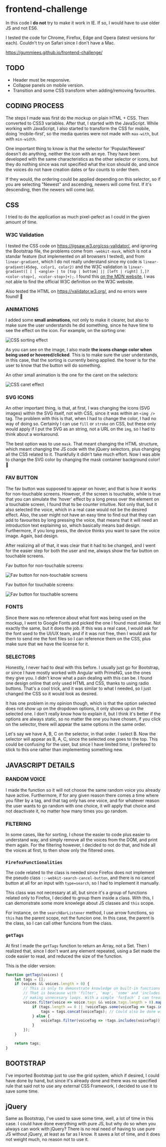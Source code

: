 # frontend-challenge

In this code I **do not** try to make it work in IE. If so, I would have to use older JS and not ES6.

I tested the code for Chrome, Firefox, Edge and Opera (latest versions for each). Couldn't try on Safari since I don't have a Mac.

https://gummiees.github.io/frontend-challenge/
## TODO

- Header must be responsive.
- Collapse panels on mobile version.
- Transition and some CSS transform when adding/removing favourites.

## CODING PROCESS

The steps I made was first do the mockup on plain HTML + CSS. Then converted to CSS3 variables. After that, I started with the JavaScript. While working with JavaScript, I also started to transform the CSS for mobile, doing 'mobile-first', so the media queries were not made with `max-with`, but with `min-width`.

One important thing to know is that the selector for 'Popular/Newest' doesn't do anything, neither the icon with an eye. They have been developed with the same characteristics as the other selector or icons, but they do nothing since was not specified what the icon should do, and since the voices do not have creation dates or fav counts to order them. 

If they would, the ordering could be applied depending on this selector, so if you are selecting "Newest" and ascending, newers will come first. If it's descending, then the newers will come last.

## CSS

I tried to do the application as much pixel-pefect as I could in the given amount of time.

### W3C Validation

I tested the CSS code on https://jigsaw.w3.org/css-validator/, and ignoring the Bootstrap file, the problems come from `-webkit-mask`, which is not a standar feature (but implemented on all browsers I tested), and from `linear-gradient`, which I do not really understand since my code is `linear-gradient(45deg, color1, color2)` and the W3C validation is `linear-gradient([ [ [ <angle> | to [top | bottom] || [left | right] ],]? <color-stop>[, <color-stop>]+);`. I found this [on the MDN website](https://developer.mozilla.org/es/docs/Web/CSS/linear-gradient()), I was not able to find the official W3C definition on the W3C website.

Also tested the HTML on https://validator.w3.org/, and no errors were found! 🎉

### ANIMATIONS

I added some **small animations**, not only to make it clearer, but also to make sure the user understands he did something, since he have time to see the effect on the icon. For example, on the sorting one:

![CSS sorting effect](https://media.giphy.com/media/vW1lDM2EIA1xDU9S0x/giphy.gif)

As you can see on the image, I also made **the icons change color when being used or hovered/clicked**. This is to make sure the user understands, in this case, that the sorting is currently being applied. the hover is for the user to know that the button will do something.

An other small animation is the one for the caret on the selectors:

![CSS caret effect](https://media.giphy.com/media/Xm1QZ7tsHs8hEUpaad/giphy.gif)


### SVG ICONS 

An other important thing, is that, at first, I was changing the icons (SVG images) within the SVG itself, not with CSS, since it was within an `<img />` tag. The problem with this is that, when I had to change the color, I had no way of doing so. Certainly I can use `fill` or `stroke` on CSS, but these only would apply if I put the SVG as an string, not a URL on the `img`, so I had to think about a workaround.

The best option was to use `mask`. That meant changing the HTML structure, which meant changing the JS code with the jQuery selectors, plus changing all the CSS related to it. Thankfully it didn't take much effort. Now I was able to change the SVG color by changing the mask container background color! 🎉

### FAV BUTTON

The fav button was supposed to appear on hover, and that is how it works for non-touchable screens. However, if the screen is touchable, while is true that you can simulate the 'hover' effect by a long press over the element on a touchable screen, I found that to be counter intuitive. Not only that, but it also selected the voice, which in a real case would not be the desired effect. Also, the user might not have an easy time to find out that they can add to favourites by long pressing the voice, that means that it will need an introduction text explaining so, which basically means bad design. Furthermore, if you long press, the device thinks you want to save the voice image. Again, bad design.

After realizing all of that, it was clear that it had to be changed, and I went for the easier step for both the user and me, always show the fav button on touchable screens. 

Fav button for non-touchable screens:

![Fav button for non-touchable screens](https://media.giphy.com/media/Q1MBhGQRh51Lg3MjNY/giphy.gif)

Fav button for touchable screens:

![Fav button for touchable screens](https://media.giphy.com/media/mzVaLWHQSQPUYkp2yJ/giphy.gif)

### FONTS

Since there was no reference about what font was being used on the mockup, I went to Google Fonts and picked the one I found most similar. Not exactly the same, but it does the job. If this was a real case, I would ask for the font used to the UI/UX team, and if it was not free, then I would ask for them to send me the font files so I can reference them on the CSS, plus make sure that we have the license for it.


### SELECTORS

Honestly, I never had to deal with this before. I usually just go for Bootstrap, or since I have mostly worked with Angular with PrimeNG, use the ones they give you. I didn't know what a pain dealing with this can be. I found one design online that only used HTML and CSS, thanks to using radio buttons. That's a cool trick, and it was similar to what I needed, so I just changed the CSS so it would look as desired.

It has one problem in my opinion though, which is that the option selected does not show up on the dropdown options, it only shows up on the selected one. I don't really know how to explain it, but I think it's better if the options are always static, so no matter the one you have chosen, if you click on the selector, there will appear the same options in the same order.

Let's say we have A, B, C on the selector, in that order. I select B. Now the selector will appear as B, A, C, since the selected one goes to the top. This could be confusing for the user, but since I have limited time, I prefered to stick to this one rather than implementing something new.

## JAVASCRIPT DETAILS

### RANDOM VOICE

I made the function so it will not choose the same random voice you already have active. Furthermore, if for any given reason there comes a time where you filter by a tag, and that tag only has one voice, and for whatever reason the user wants to go random with one choice, it will apply that choice and not deactivate it, no matter how many times you go random.


### FILTERING

In some cases, like for sorting, I chose the easier to code plus easier to understand way, and simply remove all the voices from the DOM, and print them again. For the filtering however, I decided to not do that, and hide all the voices at first, to then show only the filtered ones.

### `FirefoxFunctionalities`

The code related to the class is needed since Firefox does not implement the pseudo class `::-webkit-search-cancel-button`, and there is no cancel button at all for an input with `type=search`, so I had to implement it manually.

This class was not necessary at all, but since it's a group of functions related only to Firefox, I decided to group them inside a class. With this, I can demonstrate some more knowlege about JS classes and `this` scope.

For instance, on the `searchBarListener` method, I use arrow functions, so `this` has the parent scope, not the funcion one. In this case, the parent is the class, so I can call other funcions from the class.

### `getTags`

At first I made the `getTags` function to return an Array, not a Set. Then I realized that, since I don't want any element repeated, using a Set made the code easier to read, and reduced the size of the function.

This is the older version:

```javascript
function getTags(voices) {
    let tags = [];
    if (voices && voices.length > 0) {
        // This is only to demonstrate knowledge on built-in functions for the array. It would be faster to simply do a forEach.
        // That is beacause with 'filter', 'map', 'some' and 'includes', it ends up doing a similar functionality to 'forEach', and so this code is
        // making unnecesary loops. With a simple 'forEach' I can treat the array inside of it with 'ifs' for instance.
        voices.filter(voice => voice.tags && voice.tags.length > 0).map(voice => voice.tags).forEach(voiceTags => {
            if (tags.length == 0 || !voiceTags.some(voiceTag => tags.includes(voiceTag))) {
                tags = tags.concat(voiceTags); // Could also be done with [...tags, ...voiceTags] for instance.
            } else {
                voiceTags.filter(voiceTag => !tags.includes(voiceTag)).forEach(voiceTag => voiceTag.push(voiceTag));
            }
        });
    }

    return tags;
}
```

## BOOTSTRAP

I've imported Bootstrap just to use the grid system, which if desired, I could have done by hand, but since it's already done and there was no specified rule that said not to use any external CSS Framework, I decided to use it to save some time.

## jQuery

Same as Bootstrap, I've used to save some time, well, a lot of time in this case. I could have done everything with pure JS, but why do so when you always can work with jQuery? There is no real need of having to use pure JS without jQuery, at least as far as I know. It saves a lot of time, and it does not weight much, no reason not to use it.